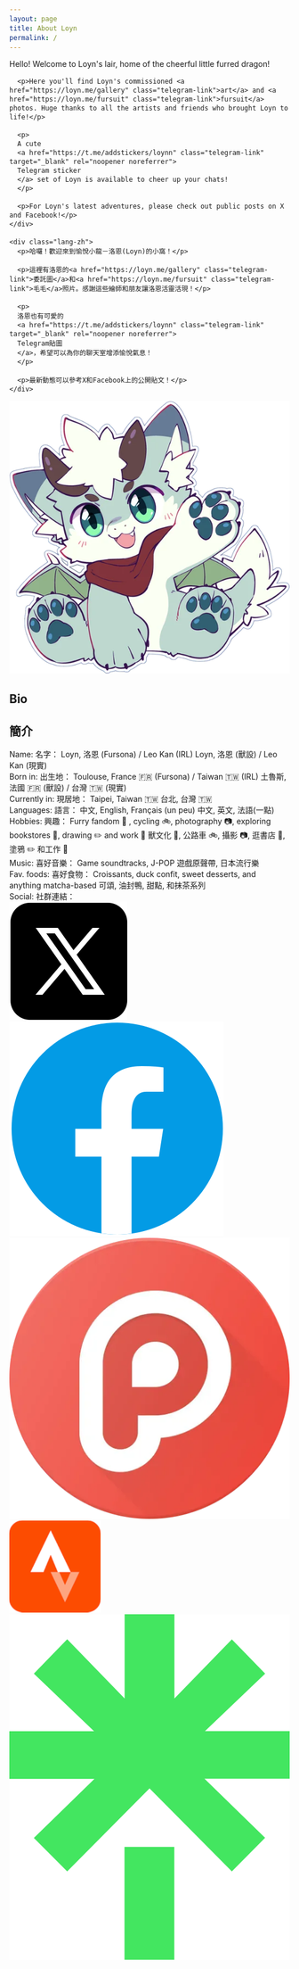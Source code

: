 ```yaml
---
layout: page
title: About Loyn
permalink: /
---
```


<div class="content-wrapper">
  <div class="text-content">
    <div class="lang-en">
      <p>Hello! Welcome to Loyn's lair, home of the cheerful little furred dragon!</p>
      
      <p>Here you'll find Loyn's commissioned <a href="https://loyn.me/gallery" class="telegram-link">art</a> and <a href="https://loyn.me/fursuit" class="telegram-link">fursuit</a> photos. Huge thanks to all the artists and friends who brought Loyn to life!</p>
      
      <p>
      A cute
      <a href="https://t.me/addstickers/loynn" class="telegram-link" target="_blank" rel="noopener noreferrer">
      Telegram sticker
      </a> set of Loyn is available to cheer up your chats!
      </p>
      
      <p>For Loyn's latest adventures, please check out public posts on X and Facebook!</p>
    </div>
    
    <div class="lang-zh">
      <p>哈囉！歡迎來到愉悅小龍－洛恩(Loyn)的小窩！</p>
      
      <p>這裡有洛恩的<a href="https://loyn.me/gallery" class="telegram-link">委託圖</a>和<a href="https://loyn.me/fursuit" class="telegram-link">毛毛</a>照片。感謝這些繪師和朋友讓洛恩活靈活現！</p>
      
      <p>
      洛恩也有可愛的
      <a href="https://t.me/addstickers/loynn" class="telegram-link" target="_blank" rel="noopener noreferrer">
      Telegram貼圖
      </a>，希望可以為你的聊天室增添愉悅氣息！
      </p>
      
      <p>最新動態可以參考X和Facebook上的公開貼文！</p>
    </div>
  </div>
  
  <div class="image-content">
    <img src="/assets/images/hihihi.webp" alt="2705132-11.output" class="main-image">
  </div>
</div>

<div class="bio-section">
  <h2 class="lang-en">Bio</h2>
  <h2 class="lang-zh">簡介</h2>
  <div class="bio-grid">
    <div class="bio-item">
      <span class="bio-label lang-en">Name:</span>
      <span class="bio-label lang-zh">名字：</span>
      <span class="bio-value lang-en">Loyn, 洛恩 (Fursona) / Leo Kan (IRL)</span>
      <span class="bio-value lang-zh">Loyn, 洛恩 (獸設) / Leo Kan (現實)</span>
    </div>
    <div class="bio-item">
      <span class="bio-label lang-en">Born in:</span>
      <span class="bio-label lang-zh">出生地：</span>
      <span class="bio-value lang-en">Toulouse, France 🇫🇷 (Fursona) / Taiwan 🇹🇼 (IRL)</span>
      <span class="bio-value lang-zh">土魯斯, 法國 🇫🇷 (獸設) / 台灣 🇹🇼 (現實)</span>
    </div>
    <div class="bio-item">
      <span class="bio-label lang-en">Currently in:</span>
      <span class="bio-label lang-zh">現居地：</span>
      <span class="bio-value lang-en">Taipei, Taiwan 🇹🇼</span>
      <span class="bio-value lang-zh">台北, 台灣 🇹🇼</span>
    </div>
    <div class="bio-item">
      <span class="bio-label lang-en">Languages:</span>
      <span class="bio-label lang-zh">語言：</span>
      <span class="bio-value lang-en">中文, English, Français (un peu)</span>
      <span class="bio-value lang-zh">中文, 英文, 法語(一點)</span>
    </div>
    <div class="bio-item">
      <span class="bio-label lang-en">Hobbies:</span>
      <span class="bio-label lang-zh">興趣：</span>
      <span class="bio-value lang-en">Furry fandom 🐾 , cycling 🚲, photography 📷, exploring bookstores 📖, drawing ✏️  and work 💼</span>
      <span class="bio-value lang-zh">獸文化 🐾, 公路車 🚲, 攝影 📷, 逛書店 📖, 塗鴉 ✏️ 和工作 💼</span>
    </div>
    <div class="bio-item">
      <span class="bio-label lang-en">Music:</span>
      <span class="bio-label lang-zh">喜好音樂：</span>
      <span class="bio-value lang-en">Game soundtracks, J-POP</span>
      <span class="bio-value lang-zh">遊戲原聲帶, 日本流行樂</span>
    </div>
    <div class="bio-item">
      <span class="bio-label lang-en">Fav. foods:</span>
      <span class="bio-label lang-zh">喜好食物：</span>
      <span class="bio-value lang-en">Croissants, duck confit, sweet desserts, and anything matcha-based</span>
      <span class="bio-value lang-zh">可頌, 油封鴨, 甜點, 和抹茶系列</span>
    </div>
    <div class="bio-item social-bio-item">
      <span class="bio-label lang-en">Social:</span>
      <span class="bio-label lang-zh">社群連結：</span>
      <div class="social-icons">
        <a href="https://x.com/loynuwu" target="_blank" rel="noopener noreferrer">
          <img src="/assets/images/social/x.png" alt="X" class="social-icon social-icon-spacing">
        </a>
        <a href="https://www.facebook.com/loynuwu" target="_blank" rel="noopener noreferrer">
          <img src="/assets/images/social/fb.png" alt="Facebook" class="social-icon social-icon-spacing">
        </a>
        <a href="https://www.plurk.com/Leo_os" target="_blank" rel="noopener noreferrer">
          <img src="/assets/images/social/plurk.webp" alt="Plurk" class="social-icon social-icon-spacing">
        </a>
        <a href="https://www.strava.com/athletes/leokan" target="_blank" rel="noopener noreferrer">
          <img src="/assets/images/social/strava.png" alt="Strava" class="social-icon social-icon-spacing">
        </a>
        <a href="https://linktr.ee/loyn" target="_blank" rel="noopener noreferrer">
          <img src="/assets/images/social/linktree.svg" alt="Linktree" class="social-icon social-icon-spacing">
        </a>
      </div>
    </div>
  </div>
</div>
